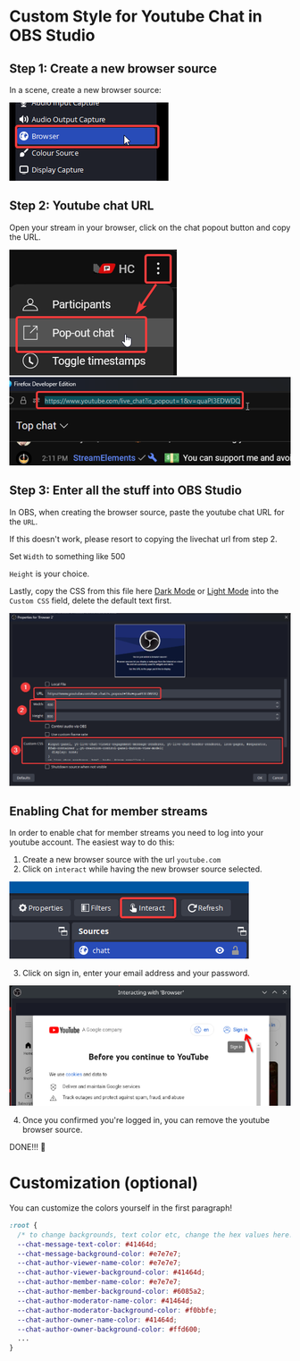 # Custom Style for Youtube Chat in OBS Studio

## Step 1: Create a new browser source 

In a scene, create a new browser source:

![](readme-imgs/obs1.png)

## Step 2: Youtube chat URL

Open your stream in your browser, click on the chat popout button and copy the URL.

![](readme-imgs/yt1.png)
![](readme-imgs/yt2.png)

## Step 3: Enter all the stuff into OBS Studio

In OBS, when creating the browser source, paste the youtube chat URL for the `URL`.

If this doesn't work, please resort to copying the livechat url from step 2.

Set `Width` to something like 500 

`Height` is your choice. 

Lastly, copy the CSS from this file here [Dark Mode](https://raw.githubusercontent.com/iSneeze/mitty_chat/refs/heads/master/mitty_darkmode.css) or [Light Mode](https://raw.githubusercontent.com/iSneeze/mitty_chat/refs/heads/master/mitty_lightmode.css) into the `Custom CSS` field, delete the default text first.

![](readme-imgs/obs2.png)

## Enabling Chat for member streams

In order to enable chat for member streams you need to log into your youtube account. The easiest way to do this:

1. Create a new browser source with the url `youtube.com`
2. Click on `interact` while having the new browser source selected.

![](readme-imgs/obs3.png)

3. Click on sign in, enter your email address and your password.

![](readme-imgs/member1.png)

4. Once you confirmed you're logged in, you can remove the youtube browser source. 


DONE!!! 🎉


# Customization (optional)

You can customize the colors yourself in the first paragraph!

```css
:root {
  /* to change backgrounds, text color etc, change the hex values here! */
  --chat-message-text-color: #41464d;
  --chat-message-background-color: #e7e7e7;
  --chat-author-viewer-name-color: #e7e7e7;
  --chat-author-viewer-background-color: #41464d;
  --chat-author-member-name-color: #e7e7e7;
  --chat-author-member-background-color: #6085a2;
  --chat-author-moderator-name-color: #41464d;
  --chat-author-moderator-background-color: #f0bbfe;
  --chat-author-owner-name-color: #41464d;
  --chat-author-owner-background-color: #ffd600;
  ...
}
```
